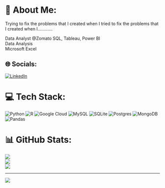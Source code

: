 # 💫 About Me:
Trying to fix the problems that I created when I tried to fix the problems that I created when I............

Data Analyst @Zomato
SQL, Tableau, Power BI<br>Data Analysis<br>Microsoft Excel


## 🌐 Socials:
[![LinkedIn](https://img.shields.io/badge/LinkedIn-%230077B5.svg?logo=linkedin&logoColor=white)](https://linkedin.com/in/https://www.linkedin.com/in/shamli-bisht-4806b313b) 

# 💻 Tech Stack:
![Python](https://img.shields.io/badge/python-3670A0?style=for-the-badge&logo=python&logoColor=ffdd54) ![R](https://img.shields.io/badge/r-%23276DC3.svg?style=for-the-badge&logo=r&logoColor=white) ![Google Cloud](https://img.shields.io/badge/Google%20Cloud-%234285F4.svg?style=for-the-badge&logo=google-cloud&logoColor=white) ![MySQL](https://img.shields.io/badge/mysql-%2300f.svg?style=for-the-badge&logo=mysql&logoColor=white) ![SQLite](https://img.shields.io/badge/sqlite-%2307405e.svg?style=for-the-badge&logo=sqlite&logoColor=white) ![Postgres](https://img.shields.io/badge/postgres-%23316192.svg?style=for-the-badge&logo=postgresql&logoColor=white) ![MongoDB](https://img.shields.io/badge/MongoDB-%234ea94b.svg?style=for-the-badge&logo=mongodb&logoColor=white) ![Pandas](https://img.shields.io/badge/pandas-%23150458.svg?style=for-the-badge&logo=pandas&logoColor=white)
# 📊 GitHub Stats:
![](https://github-readme-stats.vercel.app/api?username=shamli10&theme=city_light&hide_border=false&include_all_commits=false&count_private=false)<br/>
![](https://github-readme-streak-stats.herokuapp.com/?user=shamli10&theme=city_light&hide_border=false)<br/>
![](https://github-readme-stats.vercel.app/api/top-langs/?username=shamli10&theme=city_light&hide_border=false&include_all_commits=false&count_private=false&layout=compact)

---
[![](https://visitcount.itsvg.in/api?id=shamli10&icon=0&color=0)](https://visitcount.itsvg.in)

<!-- Proudly created with GPRM ( https://gprm.itsvg.in ) -->
